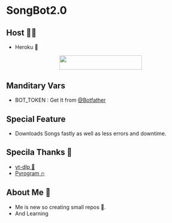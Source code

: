 # SongBot2.0
## Host 👨‍💻
- Heroku 🚀
<p align="center"><a href="https://heroku.com/deploy?template=https://github.com/MrTanaji/songbot2.0"> <img src="https://img.shields.io/badge/Deploy%20To%20Heroku-red?style=for-the-badge&logo=heroku" width="220" height="38.45"/></a></p>

## Manditary Vars
- BOT_TOKEN : Get It from [@Botfather](t.me/Botfather)


## Special Feature
- Downloads Songs fastly as well as less errors and downtime.


## Specila Thanks 💓
- [yt-dlp 📜](https://github.com/yt-dlp/yt-dlp)
- [Pyrogram 🔥](https://github.com/pyrogram/pyrogram)

## About Me 🙂
- Me is new so creating small repos 🥲. 
- And Learning 
